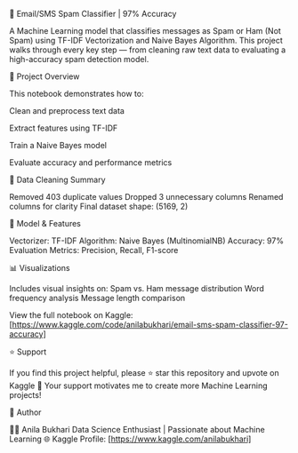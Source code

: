 📩 Email/SMS Spam Classifier | 97% Accuracy

A Machine Learning model that classifies messages as Spam or Ham (Not Spam) using TF-IDF Vectorization and Naive Bayes Algorithm.
This project walks through every key step — from cleaning raw text data to evaluating a high-accuracy spam detection model.

💙 Project Overview

This notebook demonstrates how to:

Clean and preprocess text data

Extract features using TF-IDF

Train a Naive Bayes model

Evaluate accuracy and performance metrics

🧹 Data Cleaning Summary

Removed 403 duplicate values
Dropped 3 unnecessary columns
Renamed columns for clarity
Final dataset shape: (5169, 2)

🔬 Model & Features

Vectorizer: TF-IDF
Algorithm: Naive Bayes (MultinomialNB)
Accuracy: 97%
Evaluation Metrics: Precision, Recall, F1-score

📊 Visualizations

Includes visual insights on:
Spam vs. Ham message distribution
Word frequency analysis
Message length comparison


View the full notebook on Kaggle: [https://www.kaggle.com/code/anilabukhari/email-sms-spam-classifier-97-accuracy]

⭐ Support

If you find this project helpful, please ⭐ star this repository and upvote on Kaggle 💙
Your support motivates me to create more Machine Learning projects!


🧠 Author

👩‍💻 Anila Bukhari
Data Science Enthusiast | Passionate about Machine Learning
🌐 Kaggle Profile: [https://www.kaggle.com/anilabukhari]











